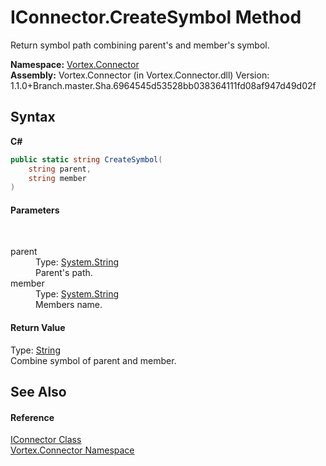 # IConnector.CreateSymbol Method 
 

Return symbol path combining parent's and member's symbol.

**Namespace:**&nbsp;<a href="N_Vortex_Connector.md">Vortex.Connector</a><br />**Assembly:**&nbsp;Vortex.Connector (in Vortex.Connector.dll) Version: 1.1.0+Branch.master.Sha.6964545d53528bb038364111fd08af947d49d02f

## Syntax

**C#**<br />
``` C#
public static string CreateSymbol(
	string parent,
	string member
)
```


#### Parameters
&nbsp;<dl><dt>parent</dt><dd>Type: <a href="http://msdn2.microsoft.com/en-us/library/s1wwdcbf" target="_blank">System.String</a><br />Parent's path.</dd><dt>member</dt><dd>Type: <a href="http://msdn2.microsoft.com/en-us/library/s1wwdcbf" target="_blank">System.String</a><br />Members name.</dd></dl>

#### Return Value
Type: <a href="http://msdn2.microsoft.com/en-us/library/s1wwdcbf" target="_blank">String</a><br />Combine symbol of parent and member.

## See Also


#### Reference
<a href="T_Vortex_Connector_IConnector.md">IConnector Class</a><br /><a href="N_Vortex_Connector.md">Vortex.Connector Namespace</a><br />
